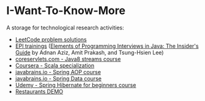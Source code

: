 # I-Want-To-Know-More

A storage for technological research activities:
* [LeetCode problem solutions](./leetcode)
* [EPI trainings](./epi) ([Elements of Programming Interviews in Java: The Insider's Guide](https://www.amazon.de/s?k=Elements+of+Programming+Interviews%3A+The+Insiders%27+Guide) by Adnan Aziz, Amit Prakash, and Tsung-Hsien Lee)
* [coreservlets.com - Java8 streams course](./course-coreservlets-java8-streams)
* [Coursera - Scala specialization](./course-coursera-scala-specialization)
* [javabrains.io - Spring AOP course](./course-javabrainsio-spring-aop)
* [javabrains.io - Spring Data course](./course-javabrainsio-spring-data)
* [Udemy - Spring Hibernate for beginners course](./course-udemy-spring-hibernate)
* [Restaurants DEMO](./demo-restaurants)
